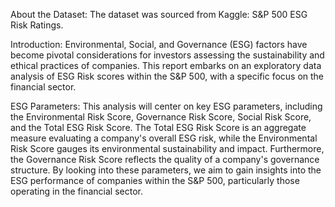 About the Dataset:
The dataset was sourced from Kaggle: S&P 500 ESG Risk Ratings.

Introduction:
Environmental, Social, and Governance (ESG) factors have become pivotal considerations for investors assessing the sustainability and ethical practices of companies. This report embarks on an exploratory data analysis of ESG Risk scores within the S&P 500, with a specific focus on the financial sector.

ESG Parameters:
This analysis will center on key ESG parameters, including the Environmental Risk Score, Governance Risk Score, Social Risk Score, and the Total ESG Risk Score. The Total ESG Risk Score is an aggregate measure evaluating a company's overall ESG risk, while the Environmental Risk Score gauges its environmental sustainability and impact. Furthermore, the Governance Risk Score reflects the quality of a company's governance structure.
By looking into these parameters, we aim to gain insights into the ESG performance of companies within the S&P 500, particularly those operating in the financial sector.
